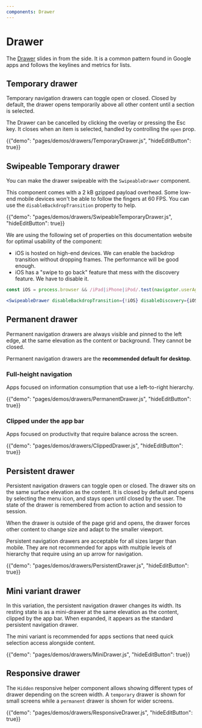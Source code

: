 ```yaml
---
components: Drawer
---
```


# Drawer

The [Drawer](https://material.io/guidelines/patterns/navigation-drawer.html) slides in from the side.
It is a common pattern found in Google apps and follows the keylines and metrics for lists.

## Temporary drawer

Temporary navigation drawers can toggle open or closed. Closed by default, the drawer opens temporarily above all other content until a section is selected.

The Drawer can be cancelled by clicking the overlay or pressing the Esc key.
It closes when an item is selected, handled by controlling the `open` prop.

{{"demo": "pages/demos/drawers/TemporaryDrawer.js", "hideEditButton": true}}

## Swipeable Temporary drawer

You can make the drawer swipeable with the `SwipeableDrawer` component.

This component comes with a 2 kB gzipped payload overhead.
Some low-end mobile devices won't be able to follow the fingers at 60 FPS.
You can use the `disableBackdropTransition` property to help.

{{"demo": "pages/demos/drawers/SwipeableTemporaryDrawer.js", "hideEditButton": true}}

We are using the following set of properties on this documentation website for optimal usability of the component:
- iOS is hosted on high-end devices.
We can enable the backdrop transition without dropping frames.
The performance will be good enough.
- iOS has a "swipe to go back" feature that mess
with the discovery feature. We have to disable it.

```jsx
const iOS = process.browser && /iPad|iPhone|iPod/.test(navigator.userAgent);

<SwipeableDrawer disableBackdropTransition={!iOS} disableDiscovery={iOS} />
```

## Permanent drawer

Permanent navigation drawers are always visible and pinned to the left edge, at the same elevation as the content or background. They cannot be closed.

Permanent navigation drawers are the **recommended default for desktop**.

### Full-height navigation

Apps focused on information consumption that use a left-to-right hierarchy.

{{"demo": "pages/demos/drawers/PermanentDrawer.js", "hideEditButton": true}}

### Clipped under the app bar

Apps focused on productivity that require balance across the screen.

{{"demo": "pages/demos/drawers/ClippedDrawer.js", "hideEditButton": true}}

## Persistent drawer

Persistent navigation drawers can toggle open or closed.
The drawer sits on the same surface elevation as the content.
It is closed by default and opens by selecting the menu icon, and stays open until closed by the user.
The state of the drawer is remembered from action to action and session to session.

When the drawer is outside of the page grid and opens, the drawer forces other content to change size and adapt to the smaller viewport.

Persistent navigation drawers are acceptable for all sizes larger than mobile.
They are not recommended for apps with multiple levels of hierarchy that require using an up arrow for navigation.

{{"demo": "pages/demos/drawers/PersistentDrawer.js", "hideEditButton": true}}

## Mini variant drawer

In this variation, the persistent navigation drawer changes its width.
Its resting state is as a mini-drawer at the same elevation as the content, clipped by the app bar.
When expanded, it appears as the standard persistent navigation drawer.

The mini variant is recommended for apps sections that need quick selection access alongside content.

{{"demo": "pages/demos/drawers/MiniDrawer.js", "hideEditButton": true}}

## Responsive drawer

The `Hidden` responsive helper component allows showing different types of drawer depending on the screen width.
A `temporary` drawer is shown for small screens while a `permanent` drawer is shown for wider screens.

{{"demo": "pages/demos/drawers/ResponsiveDrawer.js", "hideEditButton": true}}
